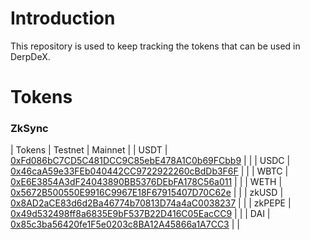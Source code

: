 # Introduction

This repository is used to keep tracking the tokens that can be used in DerpDeX.

# Tokens

### ZkSync

| Tokens | Testnet | Mainnet |
| USDT   | [0xFd086bC7CD5C481DCC9C85ebE478A1C0b69FCbb9](https://goerli.explorer.zksync.io/address/0x0890A779A8675464b8d0BeDaF62620cE1EA62e4A) |  |
| USDC   | [0x46caA59e33FEb040442CC9722922260cBdDb3F6F](https://goerli.explorer.zksync.io/address/0x46caA59e33FEb040442CC9722922260cBdDb3F6F) |  |
| WBTC   | [0xE6E3854A3dF24043890BB5376DEbFA178C56a011](https://goerli.explorer.zksync.io/address/0xE6E3854A3dF24043890BB5376DEbFA178C56a011) |  |
| WETH   | [0x5672B500550E9916C9967E18F67915407D70C62e](https://goerli.explorer.zksync.io/address/0x5672B500550E9916C9967E18F67915407D70C62e) |  |
| zkUSD  | [0x8AD2aCE83d6d2Ba46774b70813D74a4aC0038237](https://goerli.explorer.zksync.io/address/0x8AD2aCE83d6d2Ba46774b70813D74a4aC0038237) |  |
| zkPEPE | [0x49d532498ff8a6835E9bF537B22D416C05EacCC9](https://goerli.explorer.zksync.io/address/0x49d532498ff8a6835E9bF537B22D416C05EacCC9) |  |
| DAI    | [0x85c3ba56420fe1F5e0203c8BA12A45866a1A7CC3](https://goerli.explorer.zksync.io/address/0x85c3ba56420fe1F5e0203c8BA12A45866a1A7CC3) |  |
